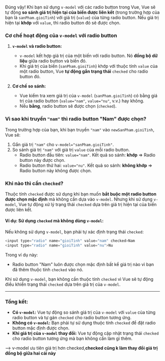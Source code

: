 
Đúng vậy! Khi bạn sử dụng `v-model` với các radio button trong Vue, Vue sẽ tự động **so sánh giá trị hiện tại của biến được liên kết** (trong trường hợp của bạn là `sanPham.gioiTinh`) với giá trị (`value`) của từng radio button. Nếu giá trị hiện tại **khớp** với `value`, thì radio button đó sẽ được chọn.

### Cơ chế hoạt động của `v-model` với radio button

1. **`v-model` và radio button:**
    
    - `v-model` kết hợp giá trị của một biến với radio button. Nó **đồng bộ dữ liệu** giữa radio button và biến đó.
    - Khi giá trị của biến (`sanPham.gioiTinh`) khớp với thuộc tính `value` của một radio button, Vue **tự động gắn trạng thái** `checked` cho radio button đó.
2. **Cơ chế so sánh:**
    
    - Vue kiểm tra xem giá trị của `v-model` (`sanPham.gioiTinh`) có bằng giá trị của radio button (`value="nam"`, `value="nu"`, v.v.) hay không.
    - Nếu **bằng**, radio button sẽ được chọn (`checked`).

### Vì sao khi truyền `"nam"` thì radio button "Nam" được chọn?

Trong trường hợp của bạn, khi bạn truyền `"nam"` vào `newSanPham.gioiTinh`, Vue sẽ:

1. Gắn giá trị `"nam"` cho `v-model="sanPham.gioiTinh"`.
2. So sánh giá trị `"nam"` với giá trị `value` của mỗi radio button.
    - Radio button đầu tiên: `value="nam"`. Kết quả so sánh: **khớp** ⇒ Radio button này được chọn.
    - Radio button thứ hai: `value="nu"`. Kết quả so sánh: **không khớp** ⇒ Radio button này không được chọn.

### Khi nào thì cần `checked`?

Thuộc tính `checked` được sử dụng khi bạn muốn **bắt buộc một radio button được chọn mặc định** mà không cần dựa vào `v-model`. Nhưng khi sử dụng `v-model`, Vue tự động xử lý trạng thái `checked` dựa trên giá trị hiện tại của biến được liên kết.

#### Ví dụ: Sử dụng `checked` mà không dùng `v-model`:

Nếu không sử dụng `v-model`, bạn phải tự xác định trạng thái `checked`:


```js
<input type="radio" name="gioiTinh" value="nam" checked>Nam
<input type="radio" name="gioiTinh" value="nu">Nu

```

Trong ví dụ này:

- Radio button "Nam" luôn được chọn mặc định bất kể giá trị nào vì bạn đã thêm thuộc tính `checked` vào nó.

Khi sử dụng `v-model`, bạn không cần thuộc tính `checked` vì Vue sẽ tự động điều khiển trạng thái `checked` dựa trên giá trị của `v-model`.

---

### Tổng kết:

- **Có `v-model`:** Vue tự động so sánh giá trị của `v-model` với `value` của từng radio button và tự gán `checked` cho radio button tương ứng.
- **Không có `v-model`:** Bạn phải tự sử dụng thuộc tính `checked` để đặt radio button mặc định được chọn.
- **Khi giá trị của `v-model` thay đổi:** Vue tự động cập nhật trạng thái `checked` cho radio button tương ứng mà bạn không cần làm gì thêm.

--> v-model ưu tiên giá trị hơn checked,**checked cũng k làm thay đổi giá trị đồng bộ giữa hai cái này**